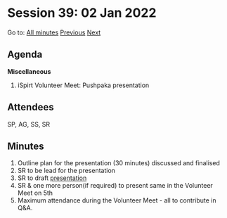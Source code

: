 # Session 39: 02 Jan 2022

Go to: [All minutes](#) [Previous](../../2021/12/28.md) [Next](04.md)

## Agenda

**Miscellaneous**

1. iSpirt Volunteer Meet: Pushpaka presentation

## Attendees

SP, AG, SS, SR

## Minutes

1. Outline plan for the presentation (30 minutes) discussed and finalised
2. SR to be lead for the presentation
3. SR to draft [presentation](https://docs.google.com/presentation/d/10lNIf8cIzqOyzQ_SudyEt_l6spWMasMTxX5wOb3Cb30/edit?usp=sharing)
4. SR & one more person(if required) to present same in the Volunteer Meet on 5th
5. Maximum attendance during the Volunteer Meet - all to contribute in Q&A.
